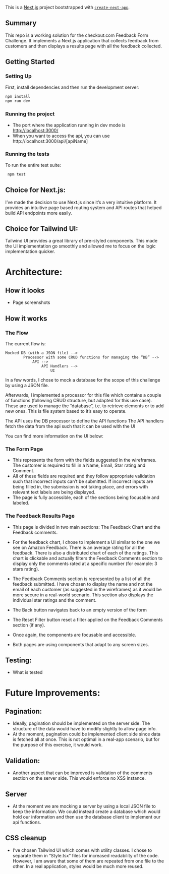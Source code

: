 This is a [Next.js](https://nextjs.org/) project bootstrapped with [`create-next-app`](https://github.com/vercel/next.js/tree/canary/packages/create-next-app).

## Summary

This repo is a working solution for the checkout.com Feedback Form Challenge. It implements a Next.js application that collects feedback from customers and then displays a results page with all the feedback collected.

## Getting Started

### Setting Up

First, install dependencies and then run the development server:

```bash
npm install
npm run dev
```

### Running the project

- The port where the application running in dev mode is [http://localhost:3000/](http://localhost:3000/)
- When you want to access the api, you can use http://localhost:3000/api/[apiName]

### Running the tests

To run the entire test suite:

```bash
 npm test
```

## Choice for Next.js:

I’ve made the decision to use Next.js since it’s a very intuitive platform. It provides an intuitive page based routing system and API routes that helped build API endpoints more easily.

## Choice for Tailwind UI:

Tailwind UI provides a great library of pre-styled components.
This made the UI implementation go smoothly and allowed me to focus on the logic implementation quicker.

# Architecture:

## How it looks

- Page screenshots

## How it works

### The Flow

The current flow is:

    Mocked DB (with a JSON file) -->
    	    Processor with some CRUD functions for managing the “DB” -->
    		    API -->
    			    API Handlers -->
    				    UI

In a few words, I chose to mock a database for the scope of this challenge by using a JSON file.

Afterwards, I implemented a processor for this file which contains a couple of functions (following CRUD structure, but adapted for this use case). These are used to manage the “database”, i.e. to retrieve elements or to add new ones. This is file system based to it’s easy to operate.

The API uses the DB processor to define the API functions
The API handlers fetch the data from the api such that it can be used with the UI

You can find more information on the UI below:

### The Form Page

- This represents the form with the fields suggested in the wireframes. The customer is required to fill in a Name, Email, Star rating and Comment.
- All of these fields are required and they follow appropriate validation such that incorrect inputs can’t be submitted. If incorrect inputs are being filled in, the submission is not taking place, and errors with relevant text labels are being displayed.
- The page is fully accessible, each of the sections being focusable and labeled.

### The Feedback Results Page

- This page is divided in two main sections: The Feedback Chart and the Feedback comments.
- For the feedback chart, I chose to implement a UI similar to the one we see on Amazon Feedback. There is an average rating for all the feedback. There is also a distributed chart of each of the ratings. This chart is clickable and actually filters the Feedback Comments section to display only the comments rated at a specific number (for example: 3 stars rating).
- The Feedback Comments section is represented by a list of all the feedback submitted. I have chosen to display the name and not the email of each customer (as suggested in the wireframes) as it would be more secure in a real-world scenario. This section also displays the individual star ratings and the comment.
- The Back button navigates back to an empty version of the form
- The Reset Filter button reset a filter applied on the Feedback Comments section (if any).
- Once again, the components are focusable and accessible.

- Both pages are using components that adapt to any screen sizes.

## Testing:

- What is tested

# Future Improvements:

## Pagination:

- Ideally, pagination should be implemented on the server side. The structure of the data would have to modify slightly to allow page info.
- At the moment, pagination could be implemented client side since data is fetched all at once. This is not optimal in a real-app scenario, but for the purpose of this exercise, it would work.

## Validation:

- Another aspect that can be improved is validation of the comments section on the server side. This would enforce no XSS instance.

## Server

- At the moment we are mocking a server by using a local JSON file to keep the information. We could instead create a database which would hold our information and then use the database client to implement our api functions.

## CSS cleanup

- I’ve chosen Tailwind UI which comes with utility classes. I chose to separate them in “Style.tsx” files for increased readability of the code. However, I am aware that some of them are repeated from one file to the other. In a real application, styles would be much more reused.
